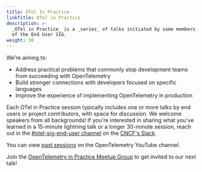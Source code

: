 ```yaml
---
title: OTel In Practice
linkTitle: OTel in Practice
description: >-
  _OTel in Practice_ is a _series_ of talks initiated by some members
  of the End User SIG.
weight: 30
---
```


We’re aiming to:

- Address practical problems that commonly stop development teams from
  succeeding with OpenTelemetry
- Build stronger connections with developers focused on specific languages
- Improve the experience of implementing OpenTelemetry in production

Each OTel in Practice session typically includes one or more talks by end 
users or project contributors, with space for discussion. We welcome speakers
from all backgrounds! If you're interested in sharing what you've learned in a
15-minute lightning talk or a longer 30-minute session, reach out
in the
[#otel-sig-end-user channel](https://cloud-native.slack.com/archives/C01RT3MSWGZ)
on the [CNCF's Slack](https://slack.cncf.io).

You can view [past sessions](https://www.youtube.com/playlist?list=PLVYDBkQ1TdyxKgdGE4ThYLkNRCuLLYy9x) on the OpenTelemetry YouTube channel.

Join the
[OpenTelemetry in Practice Meetup Group](https://www.meetup.com/opentelemetry-in-practice-meetup-group/)
to get invited to our next talk!

